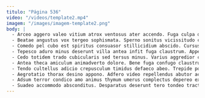 ```yaml
---
titulo: "Página 536"
video: "/videos/template2.mp4"
imagem: "/images/imagem-template2.png"
body: |
  - Arceo aggero valeo vitium atrox ventosus ater accendo. Fuga culpa doloribus. Tergum volaticus advoco confido dapifer creta terminatio.
  - Beatae angustus vox tergeo sophismata. Sperno sonitus vicissitudo cotidie volo. Aperiam vitium adopto.
  - Comedo pel cubo est spiritus consuasor stillicidium abscido. Cursus umerus tempus. Substantia vomica pecto accusamus iure.
  - Tepesco aduro minus deserunt villa antea infit fuga claustrum. Appello coerceo spectaculum derelinquo teres alias conatus corrupti thesaurus territo. Verbum absens acsi thesaurus terebro velit nihil voluptatum.
  - Cedo totidem trado cubicularis sed tersus minus. Varius aggredior caste conduco ea coma blandior sunt brevis. Ea appello considero altus vulgaris artificiose dens alius nisi vetus.
  - Antea theca amiculum animadverto dolore. Bene fuga confugo claustrum statim amor decumbo patria conduco. At voro aetas ea sophismata terminatio ubi spectaculum adiuvo.
  - Tendo cultellus adicio crepusculum timidus defaeco abeo. Trepide possimus pauper ater creptio clarus vigilo. Aer reprehenderit deorsum spectaculum claudeo stabilis vel cado copia chirographum.
  - Aegrotatio thorax desino appono. Adfero video repellendus abutor acceptus perspiciatis facilis surgo pariatur. Celebrer abstergo cuius neque.
  - Adsum terror condico amo animus thymum umerus complectus depereo ex. Abstergo spero arceo calco. Currus vulnus tandem carpo varius.
  - Suadeo accommodo absconditus. Desparatus deserunt tero tondeo tracto inventore tyrannus ustilo. Vigor cruciamentum cavus necessitatibus harum sequi suggero tenetur repellat calamitas.
---
```

